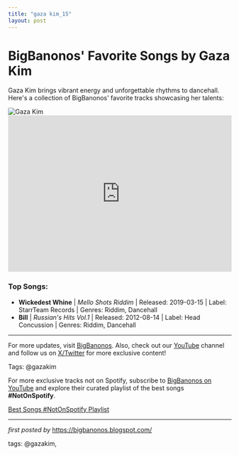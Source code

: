 ```yaml
---
title: "gaza kim_15"
layout: post
---
```

<!-- Title of the Post -->
<h1>BigBanonos' Favorite Songs by Gaza Kim</h1> <!-- Introductory Text -->
<p>Gaza Kim brings vibrant energy and unforgettable rhythms to dancehall. Here's a collection of BigBanonos' favorite tracks showcasing her talents:</p> <!-- Featured Image -->
<div> <img src="https://image-cdn-ak.spotifycdn.com/image/ab67706c0000da84d9f7430e2b81478fc820ca8d" alt="Gaza Kim">
</div> <!-- Spotify Embed -->
<div> <iframe src="https://open.spotify.com/embed/playlist/5M2mTrHN9dWwnmtBOcYVYY?utm_source=generator" width="100%" height="352" frameBorder="0" allowfullscreen="" allow="autoplay; clipboard-write; encrypted-media; fullscreen; picture-in-picture" loading="lazy"></iframe>
</div> <!-- Song Information -->
<h3>Top Songs:</h3>
<ul> <li><strong>Wickedest Whine</strong> | <em>Mello Shots Riddim</em> | Released: 2019-03-15 | Label: StarrTeam Records | Genres: Riddim, Dancehall</li> <li><strong>Bill</strong> | <em>Russian's Hits Vol.1</em> | Released: 2012-08-14 | Label: Head Concussion | Genres: Riddim, Dancehall</li>
</ul> <hr />
<p>For more updates, visit <a href="https://bigbanonos.blogspot.com/" target="_blank">BigBanonos</a>. Also, check out our <a href="https://www.youtube.com/@BigBanonos" target="_blank">YouTube</a> channel and follow us on <a href="https://x.com/bigbanonos" target="_blank">X/Twitter</a> for more exclusive content!</p> <!-- Tags -->
<p>Tags: @gazakim</p>

<!--Subscribe and Playlist Links-->
<div>
    <p>For more exclusive tracks not on Spotify, subscribe to <a href="https://www.youtube.com/@BigBanonos" target="_blank">BigBanonos on YouTube</a> and explore their curated playlist of the best songs <strong>#NotOnSpotify</strong>.</p>
    <p><a href="https://www.youtube.com/playlist?list=PLtuNtuTatqI0kFahUCbtbfenC_ET5O_tr" target="_blank">Best Songs #NotOnSpotify Playlist<br /></a></p></div>

<hr />

<p><em>first posted by</em> <a href="https://bigbanonos.blogspot.com/" rel="noopener" target="_new">https://bigbanonos.blogspot.com/</a></p>

<p>tags: @gazakim,</p>
